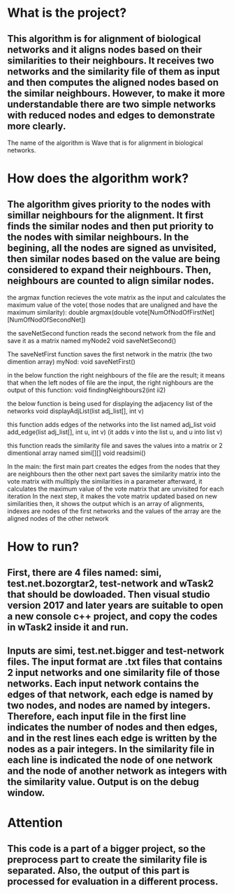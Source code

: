 # What is the project?

## This algorithm is for alignment of biological networks and it aligns nodes based on their similarities to their neighbours. It receives two networks and the similarity file of them as input and then computes the aligned nodes based on the similar neighbours. However, to make it more understandable there are two simple networks with reduced nodes and edges to demonstrate more clearly. 
The name of the algorithm is Wave that is for alignment in biological networks.

# How does the algorithm work?

## The algorithm gives priority to the nodes with simillar neighbours for the alignment. It first finds the similar nodes and then put priority to the nodes with similar neighbours. In the begining, all the nodes are signed as unvisited, then similar nodes based on the value are being considered to expand their neighbours. Then, neighbours are counted to align similar nodes.  

the  argmax function recieves the vote matrix as the input and calculates the maximum value of the vote( those nodes that are unaligned and have the maximum similarity):
double argmax(double vote[NumOfNodOfFirstNet][NumOfNodOfSecondNet])

the saveNetSecond function reads the second network from the file and save it as a matrix named myNode2
void saveNetSecond()

The saveNetFirst function saves the first network in the matrix (the two dimention array) myNod:
void saveNetFirst() 

in the below function the right neighbours of the file are the result; it means that when the left nodes of file are the input, the right nighbours are the output of this function:
void findingNeighbours2(int ii2)

the below function is being used for displaying the adjacency list of the networks
void displayAdjList(list<int> adj_list[], int v)
  
this function adds edges of the networks into the list named adj_list
void add_edge(list<int> adj_list[], int u, int v)  (it adds v into the list u, and u into list v)
  
this function reads the similarity file and saves the values into a matrix or 2 dimentional array named simi[][]
void readsimi()

In the main:
  the first main part creates the edges from the nodes that they are neighbours
  then the other next part saves the similarity matrix into the vote matrix with mulltiply the similarities in a parameter
  afterward, it calculates the maximum value of the vote matrix that are unvisited for each iteration
  In the next step, it makes the vote matrix updated based on new similarities
  then, it shows the output which is an array of alignments, indexes are nodes of the first networks and the values of the array are the aligned nodes of the other network


# How to run?

## First, there are 4 files named: simi, test.net.bozorgtar2, test-network and wTask2 that should be dowloaded. Then visual studio version 2017 and later years are suitable to open a new console c++ project, and copy the codes in wTask2 inside it and run. 

## Inputs are simi, test.net.bigger and test-network files. The input format are .txt files that contains 2 input networks and one similarity file of those networks. Each input network contains the edges of that network, each edge is named by two nodes, and nodes are named by integers. Therefore, each input file in the first line indicates the number of nodes and then edges, and in the rest lines each edge is written by the nodes as a pair integers. In the similarity file in each line is indicated the node of one network and the node of another network as integers with the similarity value. Output is on the debug window.

# Attention

## This code is a part of a bigger project, so the preprocess part to create the similarity file is separated. Also, the output of this part is processed for evaluation in a different process. 
